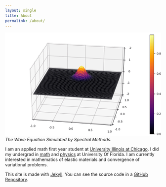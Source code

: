 ```yaml
---
layout: single
title: About
permalink: /about/
---
```


![Wave Equation Simulation](/picsandgifs/p20.gif)
*The Wave Equation Simulated by Spectral Methods.*

I am an applied math first year student at [University Illinois at Chicago](https://mscs.uic.edu). I did my undergrad in [math](https://math.ufl.edu) and [physics](https://www.phys.ufl.edu) at University Of Florida. I am currently interested in mathematics of elastic materials and convergence of variational problems.

This site is made with [Jekyll](https://jekyllrb.com). You can see the source code in a [GitHub Repository](https://github.com/samueltwallace/swalla24.people.uic.edu).
